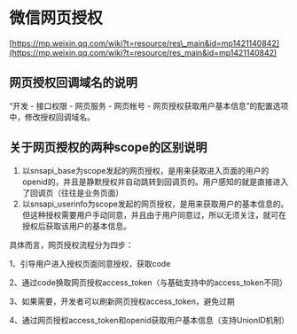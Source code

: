 # 微信网页授权

[https://mp.weixin.qq.com/wiki?t=resource/res\_main&id=mp1421140842](https://mp.weixin.qq.com/wiki?t=resource/res_main&id=mp1421140842)

## 网页授权回调域名的说明

“开发 - 接口权限 - 网页服务 - 网页帐号 - 网页授权获取用户基本信息”的配置选项中，修改授权回调域名。

## 关于网页授权的两种scope的区别说明

1. 以snsapi\_base为scope发起的网页授权，是用来获取进入页面的用户的openid的，并且是静默授权并自动跳转到回调页的。用户感知的就是直接进入了回调页（往往是业务页面）
2. 以snsapi\_userinfo为scope发起的网页授权，是用来获取用户的基本信息的。但这种授权需要用户手动同意，并且由于用户同意过，所以无须关注，就可在授权后获取该用户的基本信息。

具体而言，网页授权流程分为四步：

1、引导用户进入授权页面同意授权，获取code

2、通过code换取网页授权access\_token（与基础支持中的access\_token不同）

3、如果需要，开发者可以刷新网页授权access\_token，避免过期

4、通过网页授权access\_token和openid获取用户基本信息（支持UnionID机制）


